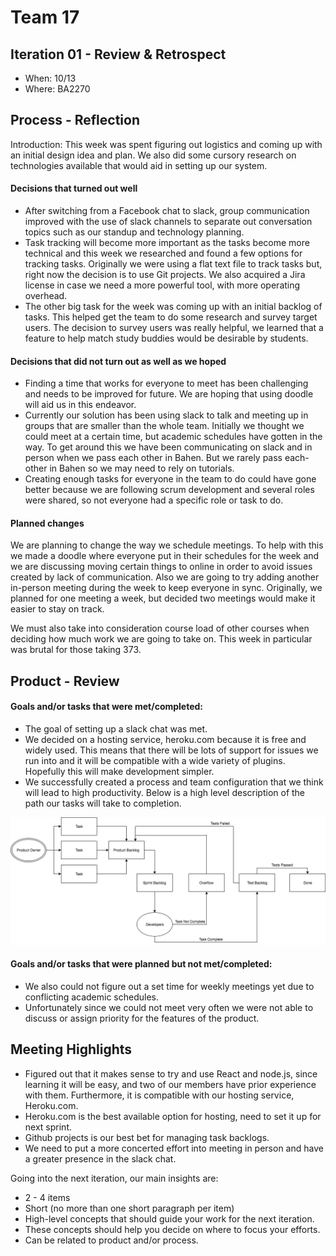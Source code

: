# Team 17



## Iteration 01 - Review & Retrospect

 * When: 10/13
 * Where: BA2270

## Process - Reflection

Introduction: This week was spent figuring out logistics and coming up with an initial design idea and plan. We also did some cursory  research on technologies available that would aid in setting up our system.

#### Decisions that turned out well

* After switching from a Facebook chat to slack, group communication improved with the use of slack channels to separate out conversation topics such as our standup and technology planning. 
* Task tracking will become more important as the tasks become more technical and this week we researched and found a few options for tracking tasks. Originally we were using a flat text file to track tasks but, right now the decision is to use Git projects. We also acquired a Jira license in case we need a more powerful tool, with more operating overhead. 
* The other big task for the week was coming up with an initial backlog of tasks. This helped get the team to do some research and survey target users. The decision to survey users was really helpful, we learned that a feature to help match study buddies would be desirable by students.

#### Decisions that did not turn out as well as we hoped

* Finding a time that works for everyone to meet has been challenging and needs to be improved for future. We are hoping that using doodle will aid us in this endeavor.
* Currently our solution has been using slack to talk and meeting up in groups that are smaller than the whole team. Initially we thought we could meet at a certain time, but academic schedules have gotten in the way. To get around this we have been communicating on slack and in person when we pass each other in Bahen. But we rarely pass each-other in Bahen so we may need to rely on tutorials.
* Creating enough tasks for everyone in the team to do could have gone better because we are following scrum development and several roles were shared, so not everyone had a specific role or task to do.

#### Planned changes
We are planning to change the way we schedule meetings. To help with this we made a doodle where everyone put in their schedules for the week and we are discussing moving certain things to online in order to avoid issues created by lack of communication. Also we are going to try adding another in-person meeting during the week to keep everyone in sync. Originally, we planned for one meeting a week, but decided two meetings would make it easier to stay on track.

We must also take into consideration course load of other courses when deciding how much work we are going to take on. This week in particular was brutal for those taking 373.

## Product - Review

#### Goals and/or tasks that were met/completed:
* The goal of setting up a slack chat was met.
* We decided on a hosting service, heroku.com because it is free and widely used. This means that there will be lots of support for issues we run into and it will be compatible with a wide variety of plugins. Hopefully this will make development simpler.
* We successfully created a process and team configuration that we think will lead to high productivity. Below is a high level description of the path our tasks will take to completion.

![The image did not display correctly](https://raw.githubusercontent.com/FreakingBarbarians/FreakingBarbarians_Images/master/CSC301_TeamWorkflow.png "I am an orange.")

#### Goals and/or tasks that were planned but not met/completed:
* We also could not figure out a set time for weekly meetings yet due to conflicting academic schedules.
* Unfortunately since we could not meet very often we were not able to discuss or assign priority for the features of the product.

## Meeting Highlights
* Figured out that it makes sense to try and use React and node.js, since learning it will be easy, and two of our members have prior experience with them. Furthermore, it is compatible with our hosting service, Heroku.com.
* Heroku.com is the best available option for hosting, need to set it up for next sprint. 
* Github projects is our best bet for managing task backlogs.
* We need to put a more concerted effort into meeting in person and have a greater presence in the slack chat.

Going into the next iteration, our main insights are:

 * 2 - 4 items
 * Short (no more than one short paragraph per item)
 * High-level concepts that should guide your work for the next iteration.
 * These concepts should help you decide on where to focus your efforts.
 * Can be related to product and/or process.
